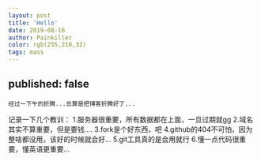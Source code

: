 ```yaml
---
layout: post
title: 'Hello'
date: 2019-08-16
author: Painkiller
color: rgb(255,210,32)
tags: mass
---
```

published: false
---
	经过一下午的折腾...总算是把博客折腾好了...
   记录一下几个教训：
   1.服务器很重要，所有数据都在上面，一旦过期就gg
   2.域名其实不算重要，但是要钱....
   3.fork是个好东西，吧
   4.github的404不可怕，因为整啥都没用，该好的时候就会好...
   5.git工具真的是会用就行
   6.懂一点代码很重要，懂英语更重要...
